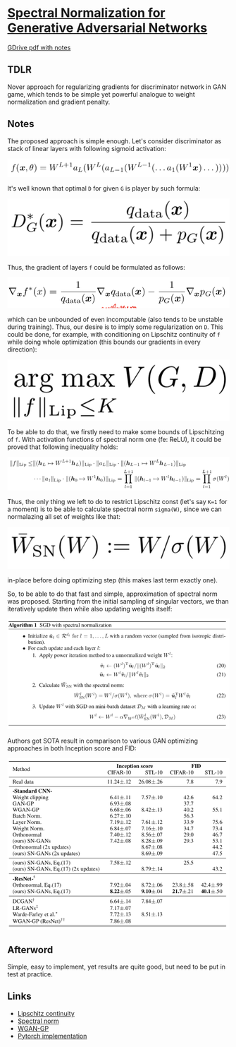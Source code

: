 # [Spectral Normalization for Generative Adversarial Networks](https://arxiv.org/abs/1802.05957)

[GDrive pdf with notes](https://drive.google.com/file/d/1knOTOwtqx_WTqBYRWCZkBjaS971_mDmw/view?usp=sharing)

## TDLR

Nover approach for regularizing gradients for discriminator network in GAN game, which tends to be simple yet powerful analogue to weight normalization and gradient penalty.

## Notes

The proposed approach is simple enough. Let's consider discriminator as stack of linear layers with following sigmoid activation:

![](D.png)

It's well known that optimal `D` for given `G` is player by such formula:

![](optimal_D.png)

Thus, the gradient of layers `f` could be formulated as follows:

![](grad_f.png)

which can be unbounded of even incomputable (also tends to be unstable during training). Thus, our desire is to imply some regularization on `D`. This could be done, for example, with conditioning on Lipschitz continuity of `f` while doing whole optimization (this bounds our gradients in every direction):

![](loss.png)

To be able to do that, we firstly need to make some bounds of Lipschitzing of `f`. With activation functions of spectral norm one (fe: ReLU), it could be proved that following inequality holds:

![](lp_bound.png)

Thus, the only thing we left to do to restrict Lipschitz const (let's say `K=1` for a moment) is to be able to calculate spectral norm `sigma(W)`, since we can normalazing all set of weights like that:

![](sn_norm.png)

in-place before doing optimizing step (this makes last term exactly one).

So, to be able to do that fast and simple, approximation of spectral norm was proposed. Starting from the initial sampling of singular vectors, we than iteratively update then while also updating weights itself:

![](sn_algo.png)

Authors got SOTA result in comparison to various GAN optimizing approaches in both Inception score and FID:

![](result.png)

## Afterword

Simple, easy to implement, yet results are quite good, but need to be put in test at practice.

## Links

- [Lipschitz continuity](https://en.wikipedia.org/wiki/Lipschitz_continuity)
- [Spectral norm](http://mathworld.wolfram.com/SpectralNorm.html)
- [WGAN-GP](https://arxiv.org/abs/1704.00028)
- [Pytorch implementation](https://github.com/heykeetae/Self-Attention-GAN/blob/master/spectral.py)
